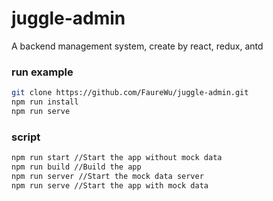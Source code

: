 # juggle-admin
A backend management system, create by react, redux, antd

### run example
```BASH
git clone https://github.com/FaureWu/juggle-admin.git
npm run install
npm run serve
```

### script
```BASH
npm run start //Start the app without mock data
npm run build //Build the app
npm run server //Start the mock data server
npm run serve //Start the app with mock data
```
